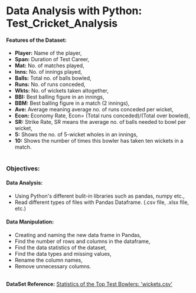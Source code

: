 # Data Analysis with Python: Test_Cricket_Analysis 

<h4>Features of the Dataset: </h4>

* <b>Player:</b> Name of the player,
* <b>Span:</b> Duration of Test Career,
* <b>Mat:</b> No. of matches played,
* <b>Inns:</b> No. of innings played,
* <b>Balls:</b> Total no. of balls bowled,
* <b>Runs:</b> No. of runs conceded,
* <b>Wkts:</b> No. of wickets taken altogether,
* <b>BBI:</b> Best balling figure in an innings,
* <b>BBM:</b> Best balling figure in a match (2 innings),
* <b>Ave:</b> Average meaning average no. of runs conceded per wicket,
* <b>Econ:</b> Economy Rate, Econ= (Total runs conceded)/(Total over bowled),
* <b>SR:</b> Strike Rate, SR means the average no. of balls needed to bowl per wicket,
* <b>5:</b> Shows the no. of 5-wicket wholes in an innings,
* <b>10:</b> Shows the number of times this bowler has taken ten wickets in a match. <br><br>

<h3>Objectives:</h3> 
<h4>Data Analysis: </h4>

* Using Python's different bulit-in libraries such as pandas, numpy etc.,
* Read different types of files with Pandas Dataframe. (.csv file, .xlsx file, etc.)

<h4>Data Manipulation: </h4>

- Creating and naming the new data frame in Pandas,
- Find the number of rows and columns in the dataframe,
- Find the data statistics of the dataset,
- Find the data types and missing values,
- Rename the column names,
- Remove unnecessary columns. <br><br>

<b>DataSet Reference:</b> [Statistics of the Top Test Bowlers: 'wickets.csv'](https://stats.espncricinfo.com/ci/content/records/93276.html/ "wickets.csv title")
